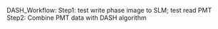 DASH_Workflow:
Step1: test write phase image to SLM; test read PMT
Step2: Combine PMT data with DASH algorithm
